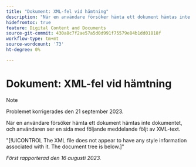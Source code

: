 ```yaml
---
title: "Dokument: XML-fel vid hämtning"
description: "När en användare försöker hämta ett dokument hämtas inte dokumentet och användaren ser en sida med ett meddelande följt av XML-text."
hidefromtoc: true
feature: Digital Content and Documents
source-git-commit: 430a8c7f2ae57a5d0d991f75579e84b1dd01818f
workflow-type: tm+mt
source-wordcount: '73'
ht-degree: 0%

---
```



# Dokument: XML-fel vid hämtning

<!--WF, WFP TOCs-->

>[!NOTE]
>
>Problemet korrigerades den 21 september 2023.

När en användare försöker hämta ett dokument hämtas inte dokumentet, och användaren ser en sida med följande meddelande följt av XML-text.

&quot;[!UICONTROL The XML file does not appear to have any style information associated with it. The document tree is below.]&quot;

_Först rapporterad den 16 augusti 2023._
